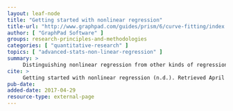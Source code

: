 ```yaml
---
layout: leaf-node
title: "Getting started with nonlinear regression"
title-url: "http://www.graphpad.com/guides/prism/6/curve-fitting/index.htm?stat_other_kinds_of_regression.htm"
author: [ "GraphPad Software" ]
groups: research-principles-and-methodologies
categories: [ "quantitative-research" ]
topics: [ "advanced-stats-non-linear-regression" ]
summary: >
     Distinguishing nonlinear regression from other kinds of regression.
cite: >
     Getting started with nonlinear regression (n.d.). Retrieved April 29, 2017, from http://www.graphpad.com/guides/prism/6/curve-fitting/index.htm?stat_other_kinds_of_regression.htm
pub-date: 
added-date: 2017-04-29
resource-type: external-page
---
```

